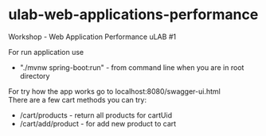 # ulab-web-applications-performance  

Workshop - Web Application Performance uLAB #1

For run application use  
* "./mvnw spring-boot:run" - from command line when you are in root directory 


For try how the app works go to localhost:8080/swagger-ui.html  
There are a few cart methods you can try: 
* /cart/products - return all products for cartUid
* /cart/add/product - for add new product to cart 

